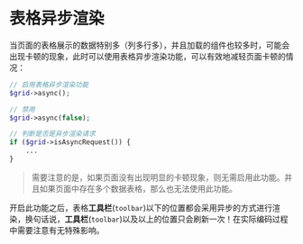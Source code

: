# 表格异步渲染

当页面的表格展示的数据特别多（列多行多），并且加载的组件也较多时，可能会出现卡顿的现象，此时可以使用表格异步渲染功能，可以有效地减轻页面卡顿的情况：


```php
// 启用表格异步渲染功能
$grid->async();

// 禁用
$grid->async(false);

// 判断是否是异步渲染请求
if ($grid->isAsyncRequest()) {
    ...
}
```

> 需要注意的是，如果页面没有出现明显的卡顿现象，则无需启用此功能。并且如果页面中存在多个数据表格，那么也无法使用此功能。

开启此功能之后，表格**工具栏**(`toolbar`)以下的位置都会采用异步的方式进行渲染，换句话说，**工具栏**(`toolbar`)以及以上的位置只会刷新一次！在实际编码过程中需要注意有无特殊影响。
